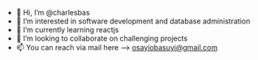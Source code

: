- 👋 Hi, I’m @charlesbas
- 👀 I’m interested in software development and database administration 
- 🌱 I’m currently learning reactjs
- 💞️ I’m looking to collaborate on challenging projects 
- 📫 You can reach via mail here --> osayiobasuyi@gmail.com 

<!---
charlesbas/charlesbas is a ✨ special ✨ repository because its `README.md` (this file) appears on your GitHub profile.
You can click the Preview link to take a look at your changes.
--->
